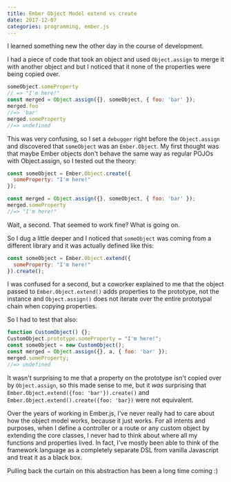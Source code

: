 ```yaml
---
title: Ember Object Model extend vs create
date: 2017-12-07
categories: programming, ember.js
---
```


I learned something new the other day in the course of development.

I had a piece of code that took an object and used `Object.assign` to merge it with another
object and but I noticed that it none of the properties were being copied over.

```javascript
someObject.someProperty
// => "I'm here!"
const merged = Object.assign({}, someObject, { foo: 'bar' });
merged.foo
//=> 'bar'
merged.someProperty
//=> undefined
```

This was very confusing, so I set a `debugger` right before the `Object.assign` and discovered
that `someObject` was an `Ember.Object`. My first thought was that maybe Ember objects don't
behave the same way as regular POJOs with Object.assign, so I tested out the theory:

```javascript
const someObject = Ember.Object.create({
  someProperty: "I'm here!"
});

const merged = Object.assign({}, someObject, { foo: 'bar' });
merged.someProperty
//=> "I'm here!"
```

Wait, a second. That seemed to work fine? What is going on.

So I dug a little deeper and I noticed that `someObject` was coming from a different library
and it was actually defined like this:

```javascript
const someObject = Ember.Object.extend({
  someProperty: "I'm here!"
}).create();
```

I was confused for a second, but a coworker explained to me that the object
passed to `Ember.Object.extend()` adds properties to the prototype, not the instance and
`Object.assign()` does not iterate over the entire prototypal chain when copying properties.

So I had to test that also:

```javascript
function CustomObject() {};
CustomObject.prototype.someProperty = "I'm here!";
const someObject = new CustomObject();
const merged = Object.assign({}, a, { foo: 'bar' });
merged.someProperty;
//=> undefined
```

It wasn't surprising to me that a property on the prototype isn't copied over by `Object.assign`,
so this made sense to me, but it *was* surprising that `Ember.Object.extend({foo: 'bar'}).create()`
and `Ember.Object.extend().create({foo: 'bar})` were not equivalent.

Over the years of working in Ember.js, I've never really had to care about how the object model
works, because it just works. For all intents and purposes, when I define a controller or a route
or any custom object by extending the core classes, I never had to think about where all my functions
and properties lived. In fact, I've mostly been able to think of the framework language as
a completely separate DSL from vanilla Javascript and treat it as a black box.

Pulling back the curtain on this abstraction has been a long time coming :)
